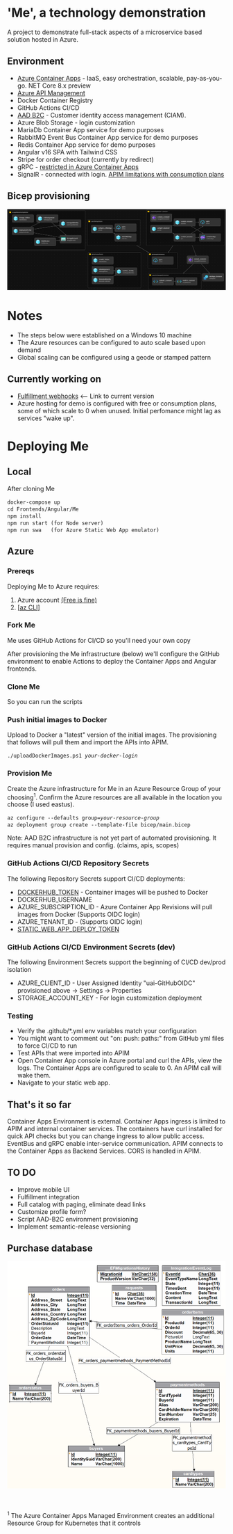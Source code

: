 # 'Me', a technology demonstration

A project to demonstrate full-stack aspects of a microservice based solution hosted in Azure.

## Environment
- [Azure Container Apps](https://learn.microsoft.com/en-us/azure/container-apps/) - IaaS, easy orchestration, scalable, pay-as-you-go. NET Core 8.x preview
- [Azure API Management](https://azure.microsoft.com/en-us/products/api-management/)
- Docker Container Registry
- GitHub Actions CI/CD
- [AAD B2C](https://learn.microsoft.com/en-us/azure/active-directory-b2c/) - Customer identity access management (CIAM). 
- Azure Blob Storage - login customization
- MariaDb Container App service for demo purposes
- RabbitMQ Event Bus Container App service for demo purposes
- Redis Container App service for demo purposes
- Angular v16 SPA with Tailwind CSS
- Stripe for order checkout (currently by redirect)
- gRPC - [restricted in Azure Container Apps](https://github.com/microsoft/azure-container-apps/issues/763)
- SignalR - connected with login. [APIM limitations with consumption plans](https://learn.microsoft.com/en-us/azure/api-management/websocket-api?tabs=portal)

## Bicep provisioning
![Me architecture](Images/Me%20Architecture.png)

<h1>Notes</h1>
<ul>
<li>The steps below were established on a Windows 10 machine</li>
<li>The Azure resources can be configured to auto scale based upon demand</li>
<li>Global scaling can be configured using a geode or stamped pattern</li>
</ul>

<h2>Currently working on</h2>
<ul> 
<li><a href="https://green-wave-08182290f.3.azurestaticapps.net">Fulfillment webhooks</a> <-- Link to current version
<li>Azure hosting for demo is configured with free or consumption plans, some of which scale to 0 when unused. Initial perfomance might lag as services "wake up".</li>
</ul>

<h1>Deploying Me</h1>

<h2>Local</h2>
<p>After cloning Me</p>
<pre><code>docker-compose up
cd Frontends/Angular/Me
npm install
npm run start (for Node server)
npm run swa   (for Azure Static Web App emulator)
</code></pre>
<h2>Azure</h2>

<h3>Prereqs</h3>
<p>Deploying Me to Azure requires:</p>
<ol type="1">
<li> Azure account <a href="https://azure.microsoft.com/en-us/free/search/?ef_id=_k_4fffd49be29e1baacc4bb019e2ee66a6_k_&OCID=AIDcmm5edswduu_SEM__k_4fffd49be29e1baacc4bb019e2ee66a6_k_&msclkid=4fffd49be29e1baacc4bb019e2ee66a6">(Free is fine)</a></li>
<li> <a href="https://learn.microsoft.com/en-us/cli/azure/install-azure-cli">[az CLI]</a></li>
</ol>

<h3>Fork Me</h3>
<p>Me uses GitHub Actions for CI/CD so you'll need your own copy</p>
<p>After provisioning the Me infrastructure (below) we'll configure the GitHub environment to enable Actions to deploy the Container Apps and Angular frontends.</p>

<h3>Clone Me</h3>
<p>So you can run the scripts</p>

<h3>Push initial images to Docker</h3>
<p>Upload to Docker a "latest" version of the initial images. The provisioning that follows will pull them and import the APIs into APIM.</p>
<pre><code>./uploadDockerImages.ps1 <i>your-docker-login</i>
</code></pre>

<h3>Provision Me</h3>
<p>Create the Azure infrastructure for Me in an Azure Resource Group of your choosing<sup>1</sup>. Confirm the Azure resources are all available in the location you choose (I used eastus).</p>
<pre><code>az configure --defaults group=<i>your-resource-group</i>
az deployment group create --template-file bicep/main.bicep
</code></pre>
<p>Note: AAD B2C infrastructure is not yet part of automated provisioning. It requires manual provision and config. (claims, apis, scopes)</p>

<h3>GitHub Actions CI/CD Repository Secrets</h3>
<p>The following Repository Secrets support CI/CD deployments:</p>
<ul>
<li><a href="https://docs.docker.com/docker-hub/access-tokens/">DOCKERHUB_TOKEN</a> - Container images will be pushed to Docker</li>
<li>DOCKERHUB_USERNAME</li>
<li>AZURE_SUBSCRIPTION_ID - Azure Container App Revisions will pull images from Docker (Supports OIDC login)</li>
<li>AZURE_TENANT_ID - (Supports OIDC login)</li>
<li><a href="https://learn.microsoft.com/en-us/azure/static-web-apps/deployment-token-management">STATIC_WEB_APP_DEPLOY_TOKEN</a></li>
</ul>

<h3>GitHub Actions CI/CD Environment Secrets (dev)</h3>
<p>The following Environment Secrets support the beginning of CI/CD dev/prod isolation</p>
<ul>
<li>AZURE_CLIENT_ID - User Assigned Identity "uai-GitHubOIDC" provisioned above -> Settings -> Properties</li>
<li>STORAGE_ACCOUNT_KEY - For login customization deployment</li>
</ul>

<h3>Testing</h3>
<ul>
<li>Verify the .github/*.yml env variables match your configuration</li>
<li>You might want to comment out "on: push: paths:" from GitHub yml files to force CI/CD to run</li>
<li>Test APIs that were imported into APIM</li>
<li>Open Container App console in Azure portal and curl the APIs, view the logs. The Container Apps are configured to scale to 0. An APIM call will wake them.</li>
<li>Navigate to your static web app.</li>
</ul>

<h2>That's it so far</h2>
<p>Container Apps Environment is external. Container Apps ingress is limited to APIM and internal container services. The containers have curl installed for quick API checks but you can change ingress to allow public access. EventBus and gRPC enable inter-service communication. APIM connects to the Container Apps as Backend Services. CORS is handled in APIM.</p>

<h2>TO DO</h2>
<ul>
<li>Improve mobile UI</li>
<li>Fulfillment integration</li>
<li>Full catalog with paging, eliminate dead links</li>
<li>Customize profile form?</li>
<li>Script AAD-B2C environment provisioning</li>
<li>Implement semantic-release versioning</li>
</ul>

## Purchase database
![Me Purchase Db](Images/PurchaseDB.png)

<br/><br/>
<sup>1</sup> The Azure Container Apps Managed Environment creates an additional Resource Group for Kubernetes that it controls